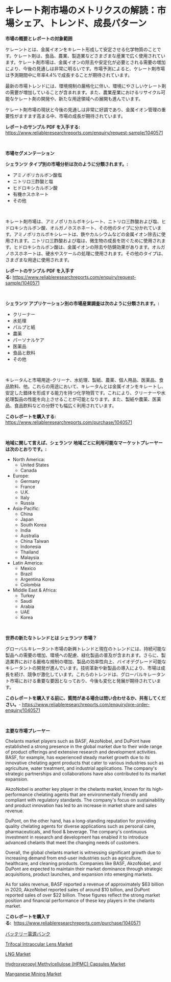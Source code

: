 <p><h1>キレート剤市場のメトリクスの解読：市場シェア、トレンド、成長パターン</h1></p><p><strong>市場の概要とレポートの対象範囲</strong></p>
<p><p>ケレーントとは、金属イオンをキレート形成して安定させる化学物質のことです。ケレート剤は、食品、農業、製造業などさまざまな産業で広く使用されています。ケレート剤市場は、金属イオンの除去や安定化が必要とされる需要の増加により、今後の見通しは非常に明るいです。市場予測によると、ケレート剤市場は予測期間中に年率4.4%で成長することが期待されています。</p><p>最新の市場トレンドには、環境規制の厳格化に伴い、環境にやさしいケレート剤の需要が増加していることが含まれます。また、農業産業におけるリサイクル可能なケレート剤の開発や、新たな用途領域への展開も進んでいます。</p><p>ケレート剤市場の現状と今後の見通しは非常に好調であり、金属イオン管理の重要性がますます高まる中、市場の成長が期待されています。</p></p>
<p><strong>レポートのサンプル PDF を入手する:</strong> <a href="https://www.reliableresearchreports.com/enquiry/request-sample/1040571">https://www.reliableresearchreports.com/enquiry/request-sample/1040571</a></p>
<p>&nbsp;</p>
<p><strong>市場セグメンテーション</strong></p>
<p><strong>シェランツ タイプ別の市場分析は次のように分類されます。:</strong></p>
<p><ul><li>アミノポリカルボン酸塩</li><li>ニトリロ三酢酸と塩</li><li>ヒドロキシカルボン酸</li><li>有機ホスホネート</li><li>その他</li></ul></p>
<p>&nbsp;</p>
<p><p>キレート剤市場は、アミノポリカルボキシレート、ニトリロ三酢酸および塩、ヒドロキシカルボン酸、オルガノホスホネート、その他のタイプに分かれています。アミノポリカルボキシレートは、鉄やカルシウムなどの金属イオン除去に使用されます。ニトリロ三酢酸および塩は、微生物の成長を防ぐために使用されます。ヒドロキシカルボン酸は、金属イオンの除去や防錆効果があります。オルガノホスホネートは、硬水やスケールの処理に使用されます。その他のタイプは、さまざまな用途に使用されます。</p></p>
<p><strong>レポートのサンプル PDF を入手する:</strong>&nbsp;<a href="https://www.reliableresearchreports.com/enquiry/request-sample/1040571">https://www.reliableresearchreports.com/enquiry/request-sample/1040571</a></p>
<p>&nbsp;</p>
<p><strong> シェランツ アプリケーション別の市場産業調査は次のように分類されます。:</strong></p>
<p><ul><li>クリーナー</li><li>水処理</li><li>パルプと紙</li><li>農薬</li><li>パーソナルケア</li><li>医薬品</li><li>食品と飲料</li><li>その他</li></ul></p>
<p>&nbsp;</p>
<p><p>キレータんと市場用途-クリーナ、水処理、製紙、農薬、個人用品、医薬品、食品飲料、他。これらの用途において、キレータんとは金属イオンをキレートし、安定した錯体を形成する能力を持つ化学物質です。これにより、クリーナーや水処理製品の性能を向上させることが可能となります。また、製紙や農薬、医薬品、食品飲料などの分野でも幅広く利用されています。</p></p>
<p><strong>このレポートを購入する:</strong>&nbsp; <a href="https://www.reliableresearchreports.com/purchase/1040571">https://www.reliableresearchreports.com/purchase/1040571</a></p>
<p>&nbsp;</p>
<p><strong>地域に関して言えば、シェランツ 地域ごとに利用可能なマーケットプレーヤーは次のとおりです。:</strong></p>
<p><ul>
    <li>
        North America:
        <ul>
            <li>United States</li>
            <li>Canada</li>
        </ul>
    </li>
    <li>
        Europe:
        <ul>
            <li>Germany</li>
            <li>France</li>
            <li>U.K.</li>
            <li>Italy</li>
            <li>Russia</li>
        </ul>
    </li>
    <li>
        Asia-Pacific:
        <ul>
            <li>China</li>
            <li>Japan</li>
            <li>South Korea</li>
            <li>India</li>
            <li>Australia</li>
            <li>China Taiwan</li>
            <li>Indonesia</li>
            <li>Thailand</li>
            <li>Malaysia</li>
        </ul>
    </li>
    <li>
        Latin America:
        <ul>
            <li>Mexico</li>
            <li>Brazil</li>
            <li>Argentina Korea</li>
            <li>Colombia</li>
        </ul>
    </li>
    <li>
        Middle East & Africa:
        <ul>
            <li>Turkey</li>
            <li>Saudi</li>
            <li>Arabia</li>
            <li>UAE</li>
            <li>Korea</li>
        </ul>
    </li>
    </ul></p>
<p>&nbsp;</p>
<p><strong>世界の新たなトレンドとは シェランツ 市場？</strong></p>
<p><p>グローバルキレータント市場の新興トレンドと現在のトレンドには、持続可能な製品への需要の増加、環境への配慮、緑化製品の普及が含まれます。さらに、製造業界における厳格な規制の増加、製品の効率性向上、バイオデグレード可能なキレータントの開発が進んでいます。技術革新や新製品の導入により、市場は成長を続け、競争が激化しています。これらのトレンドは、グローバルキレータント市場における重要な要因となっており、今後も変化と発展が期待されています。</p></p>
<p><strong>このレポートを購入する前に、質問がある場合は問い合わせるか、共有してください。</strong>- <a href="https://www.reliableresearchreports.com/enquiry/pre-order-enquiry/1040571">https://www.reliableresearchreports.com/enquiry/pre-order-enquiry/1040571</a></p>
<p>&nbsp;</p>
<p><strong>主要な市場プレーヤー</strong></p>
<p><p>Chelants market players such as BASF, AkzoNobel, and DuPont have established a strong presence in the global market due to their wide range of product offerings and extensive research and development activities. BASF, for example, has experienced steady market growth due to its innovative chelating agent products that cater to various industries such as agriculture, water treatment, and industrial applications. The company's strategic partnerships and collaborations have also contributed to its market expansion.</p><p>AkzoNobel is another key player in the chelants market, known for its high-performance chelating agents that are environmentally friendly and compliant with regulatory standards. The company's focus on sustainability and product innovation has led to an increase in market share and sales revenue.</p><p>DuPont, on the other hand, has a long-standing reputation for providing quality chelating agents for diverse applications such as personal care, pharmaceuticals, and food & beverage. The company's continuous investment in research and development has enabled it to introduce advanced chelants that meet the changing needs of customers.</p><p>Overall, the global chelants market is witnessing significant growth due to increasing demand from end-user industries such as agriculture, healthcare, and cleaning products. Companies like BASF, AkzoNobel, and DuPont are expected to maintain their market dominance through strategic acquisitions, product launches, and expansion into emerging markets.</p><p>As for sales revenue, BASF reported a revenue of approximately $63 billion in 2020, AkzoNobel reported sales of around $10 billion, and DuPont reported sales of over $22 billion. These figures reflect the strong market position and financial performance of these key players in the chelants market.</p></p>
<p><strong>このレポートを購入する:</strong>&nbsp;&nbsp;<a href="https://www.reliableresearchreports.com/purchase/1040571">https://www.reliableresearchreports.com/purchase/1040571</a></p>
<p><p><a href="https://github.com/zekaoe592392/Market-Research-Report-List-1/blob/main/1591943188811.md">バッテリー電源バンク</a></p><p><a href="https://issuu.com/reportprime-2/docs/trifocal-intraocular-lens-market-size-2030.pptx">Trifocal Intraocular Lens Market</a></p><p><a href="https://view.publitas.com/reportprime-1/lng-market-research-report-reveals-the-latest-trends-and-opportunities-of-this-market-for-period-from-2024-2031/">LNG Market</a></p><p><a href="https://boundless-drawbridge-702.notion.site/Hydroxypropyl-Methylcellulose-HPMC-Capsules-Market-Provides-Detailed-Segmentation-of-this-Market-b-01be5508193c448b9d3d0db143275c45">Hydroxypropyl Methylcellulose (HPMC) Capsules Market</a></p><p><a href="https://view.publitas.com/reportprime-1/manganese-mining-market-challenges-opportunities-and-growth-drivers-and-major-market-players-forecasted-for-period-from-2024-2031/">Manganese Mining Market</a></p></p>